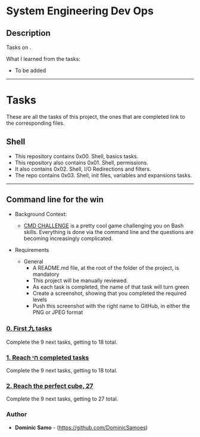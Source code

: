 # System Engineering Dev Ops

## Description

Tasks on .

What I learned from the tasks:

* To be added

---

# Tasks

These are all the tasks of this project, the ones that are completed link to the corresponding files.

## Shell
* This repository contains 0x00. Shell, basics tasks.
* This repository also contains 0x01. Shell, permissions.
* It also contains 0x02. Shell, I/O Redirections and filters.
* The repo contains 0x03. Shell, init files, variables and expansions tasks.

---

## Command line for the win

* Background Context:

	- [CMD CHALLENGE](https://cmdchallenge.com/#/last_lines) is a pretty cool game challenging you on Bash skills. Everything is done via the command line and the questions are becoming increasingly complicated.


* Requirements
	- General
		+ A README.md file, at the root of the folder of the project, is mandatory
		+ This project will be manually reviewed.
		+ As each task is completed, the name of that task will turn green
		+ Create a screenshot, showing that you completed the required levels
		+ Push this screenshot with the right name to GitHub, in either the PNG or JPEG format
		
### [0. First 九 tasks](0-first_9_tasks.png)
Complete the 9 next tasks, getting to 18 total.

### [1. Reach חי completed tasks](1-next_9_tasks.png)
Complete the 9 next tasks, getting to 18 total.

### [2. Reach the perfect cube, 27](2-next_9_tasks.png)
Complete the 9 next tasks, getting to 27 total.

### Author
* **Dominic Samo** - (https://github.com/DominicSamoes)
